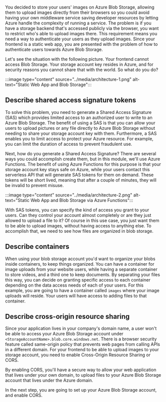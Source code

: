 You decided to store your users' images on Azure Blob Storage, allowing them to upload images directly from their browsers so you could avoid having your own middleware service saving developer resources by letting Azure handle the complexity of running a service. The problem is if you have a storage backend that's accessed publicly via the browser, you want to restrict who's able to upload images there. This requirement means you need a way to authenticate your users as they upload images. Since your frontend is a static web app, you are presented with the problem of how to authenticate users towards Azure Blob Storage.

Let's see the situation with the following picture. Your frontend cannot access Blob Storage. Your storage account key resides in Azure, and for security reasons you cannot share that with the world. So what do you do?

:::image type="content" source="../media/architecture-1.png" alt-text="Static Web App and Blob Storage":::

## Describe shared access signature tokens

To solve this problem, you need to generate a Shared Access Signature (SAS) which provides limited access to an authorized user to write to an Azure Blob Storage. The benefit of using a SAS is that you can allow your users to upload pictures or any file directly to Azure Blob Storage without needing to share your storage account key with them. Furthermore, a SAS enables you to limit access to protect your Azure resource. For example, you can limit the duration of access to prevent fraudulent use.

Next, how do you generate a Shared Access Signature? There are several ways you could accomplish create them, but in this module, we'll use Azure Functions. The benefit of using Azure Functions for this purpose is that your storage account key stays safe on Azure, while your users contact this serverless API that will generate SAS tokens for them on demand. These tokens will be short lived, meaning that after a couple of minutes, they will be invalid to prevent misuse.

:::image type="content" source="../media/architecture-2.png" alt-text="Static Web App and Blob Storage via Azure Functions":::

With SAS tokens, you can specify the kind of access you grant to your users. Can they control your account almost completely or are they just allowed to upload a file to it? Of course in this use case, you just want them to be able to upload images, without having access to anything else. To accomplish that, we need to see how files are organized in blob storage.

## Describe containers

When using your blob storage account you'd want to organize your blobs inside containers, to keep things organized. You can have a container for image uploads from your website users, while having a separate container to store videos, and a third one to keep documents. By separating your files this way, you can decide on granting specific access to each container depending on the data access needs of each of your users. For this example, you are going to have a container called `images` where your image uploads will reside. Your users will have access to adding files to that container.

## Describe cross-origin resource sharing

Since your application lives in your company's domain name, a user won't be able to access your Azure Blob Storage account under `<StorageAccountName>.blob.core.windows.net`. There is a browser security feature called same-origin policy that prevents web pages from calling APIs in a different domain. For your frontend to be able to upload images to your storage account, you need to enable Cross-Origin Resource Sharing or CORS.

By enabling CORS, you'll have a secure way to allow your web application that lives under your own domain, to upload files to your Azure Blob Storage account that lives under the Azure domain.

In the next step, you are going to set up your Azure Blob Storage account, and enable CORS.
